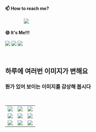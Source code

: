 #### 📫 How to reach me?
<a href="mailto:thquddnr123@gmail.com">
    <img 
        src="https://img.shields.io/badge/Gmail-d14836?style=flat-square&logo=Gmail&logoColor=white&link=mailto:thquddnr123@gmail.com"
        style="height : auto; margin-left : 60px; margin-right : 60px;"/>
</a>

#### 😄 It's Me!!!

<a href="https://cybecho.notion.site/SBU-s-Archives-854ccd3338c2456a867956f26143998a" target="_blank"><img src="https://img.shields.io/badge/Portfolio-303030?style=for-the-badge&logo=Notion&logoColor=white"/></a>
<a href="https://www.instagram.com/junk_warrior_vintage/" target="_blank"><img src="https://img.shields.io/badge/@junk_warrir_vintage-E4405F?style=for-the-badge&logo=Instagram&logoColor=white"/></a>
<a href="https://www.behance.net/thquddnr125654" target="_blank"><img src="https://img.shields.io/badge/Behance-1769FF?style=for-the-badge&logo=Behance&logoColor=white"/></a>

</br>

## 하루에 여러번 이미지가 변해요
### 뭔가 있어 보이는 이미지를 감상해 봅시다

<!--
마크업 바로보기 사이트
https://dillinger.io/ 
-->
 <br/> <table>
<tr>
<td><img src='https://www.random-art.org/img/large/416029.jpg'></td>
<td><img src='https://www.random-art.org/img/large/416789.jpg'></td>
<td><img src='https://www.random-art.org/img/large/416631.jpg'></td>
</tr>
<tr>
<td><img src='https://www.random-art.org/img/large/416568.jpg'></td>
<td><img src='https://www.random-art.org/img/large/416727.jpg'></td>
<td><img src='https://www.random-art.org/img/large/415502.jpg'></td>
</tr>
<tr>
<td><img src='https://www.random-art.org/img/large/417252.jpg'></td>
<td><img src='https://www.random-art.org/img/large/416021.jpg'></td>
<td><img src='https://www.random-art.org/img/large/416275.jpg'></td>
</tr>
</table>
